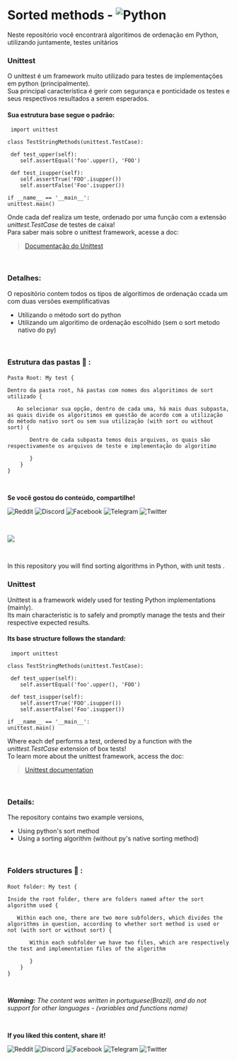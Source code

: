 # Sorted methods - ![Python](https://img.shields.io/badge/python-3670A0?style=for-the-badge&logo=python&logoColor=ffdd54)
Neste repositório você encontrará algoritimos de ordenação em Python, utilizando juntamente, testes unitários


### Unittest
O unittest é um framework muito utilizado para testes de implementações em python (principalmente).
<br />
Sua principal característica é gerir com segurança e ponticidade os testes e seus respectivos resultados a serem esperados. 

#### Sua estrutura base segue o padrão: 
     import unittest

    class TestStringMethods(unittest.TestCase):

     def test_upper(self):
        self.assertEqual('foo'.upper(), 'FOO')

     def test_isupper(self):
        self.assertTrue('FOO'.isupper())
        self.assertFalse('Foo'.isupper())

    if __name__ == '__main__':
    unittest.main()


Onde cada def realiza um teste, ordenado por uma função com a extensão *unittest.TestCase* de testes de caixa!
<br />
Para saber mais sobre o unittest framework, acesse a doc:

> [Documentação do Unittest](https://docs.python.org/3/library/unittest.html)


<br />

### Detalhes:
O repositório contem todos os tipos de algoritimos de ordenação ccada um com duas versões exemplificativas 
* Utilizando o método sort do python
* Utilizando um algoritimo de ordenação escolhido (sem o sort metodo nativo do py)

<br />

### Estrutura das pastas 📁 : 

#### 
    Pasta Root: My test { 
    
    Dentro da pasta root, há pastas com nomes dos algoritimos de sort utilizado {
    
       Ao selecionar sua opção, dentro de cada uma, há mais duas subpasta, as quais divide os algoritimos em questão de acordo com a utilização do método nativo sort ou sem sua utilização (with sort ou without sort) {
       
           Dentro de cada subpasta temos dois arquivos, os quais são respectivamente os arquivos de teste e implementação do algoritimo
           
           }
        }
    }

<br />

**Se você gostou do conteúdo, compartilhe!**

![Reddit](https://img.shields.io/badge/Reddit-%23FF4500.svg?style=for-the-badge&logo=Reddit&logoColor=white)
![Discord](https://img.shields.io/badge/Discord-%235865F2.svg?style=for-the-badge&logo=discord&logoColor=white)
![Facebook](https://img.shields.io/badge/Facebook-%231877F2.svg?style=for-the-badge&logo=Facebook&logoColor=white)
![Telegram](https://img.shields.io/badge/Telegram-2CA5E0?style=for-the-badge&logo=telegram&logoColor=white)
![Twitter](https://img.shields.io/badge/Twitter-%231DA1F2.svg?style=for-the-badge&logo=Twitter&logoColor=white)
  
<br />

![](https://i.imgur.com/waxVImv.png)

<br />

In this repository you will find sorting algorithms in Python, with unit tests .

### Unittest
Unittest is a framework widely used for testing Python implementations (mainly).
<br />
Its main characteristic is to safely and promptly manage the tests and their respective expected results.

#### Its base structure follows the standard:
     import unittest

    class TestStringMethods(unittest.TestCase):

     def test_upper(self):
        self.assertEqual('foo'.upper(), 'FOO')

     def test_isupper(self):
        self.assertTrue('FOO'.isupper())
        self.assertFalse('Foo'.isupper())

    if __name__ == '__main__':
    unittest.main()


Where each def performs a test, ordered by a function with the *unittest.TestCase* extension of box tests!
<br />
To learn more about the unittest framework, access the doc:

> [Unittest documentation](https://docs.python.org/3/library/unittest.html)

<br />

### Details:
The repository contains two example versions,
* Using python's sort method
* Using a sorting algorithm (without py's native sorting method)
  
<br />

### Folders structures 📁 :

####
    Root folder: My test {
    
    Inside the root folder, there are folders named after the sort algorithm used {
    
       Within each one, there are two more subfolders, which divides the algorithms in question, according to whether sort method is used or not (with sort or without sort) {
       
           Within each subfolder we have two files, which are respectively the test and implementation files of the algorithm
           
           }
        }
    }

<br />

***Warning:*** *The content was written in portuguese(Brazil), and do not support for other languages - (variables and functions name)*

<br />

**If you liked this content, share it!**

![Reddit](https://img.shields.io/badge/Reddit-%23FF4500.svg?style=for-the-badge&logo=Reddit&logoColor=white)
![Discord](https://img.shields.io/badge/Discord-%235865F2.svg?style=for-the-badge&logo=discord&logoColor=white)
![Facebook](https://img.shields.io/badge/Facebook-%231877F2.svg?style=for-the-badge&logo=Facebook&logoColor=white)
![Telegram](https://img.shields.io/badge/Telegram-2CA5E0?style=for-the-badge&logo=telegram&logoColor=white)
![Twitter](https://img.shields.io/badge/Twitter-%231DA1F2.svg?style=for-the-badge&logo=Twitter&logoColor=white)
